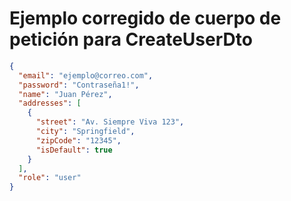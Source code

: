 # Ejemplo corregido de cuerpo de petición para CreateUserDto

```json
{
  "email": "ejemplo@correo.com",
  "password": "Contraseña1!",
  "name": "Juan Pérez",
  "addresses": [
    {
      "street": "Av. Siempre Viva 123",
      "city": "Springfield",
      "zipCode": "12345",
      "isDefault": true
    }
  ],
  "role": "user"
}
```
